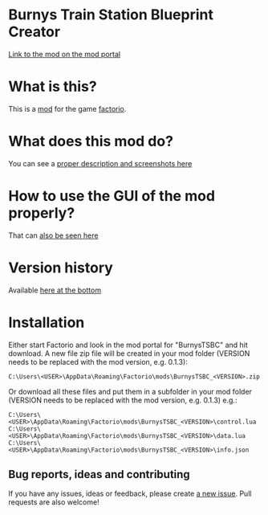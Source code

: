 # Burnys Train Station Blueprint Creator
[Link to the mod on the mod portal](https://mods.factorio.com/mod/BurnysTSBC)

# What is this?
This is a [mod](https://mods.factorio.com/) for the game [factorio](https://factorio.com/).

# What does this mod do?
You can see a [proper description and screenshots here](https://mods.factorio.com/mod/BurnysTSBC)

# How to use the GUI of the mod properly?
That can [also be seen here](https://mods.factorio.com/mod/BurnysTSBC)

# Version history
Available [here at the bottom](https://mods.factorio.com/mod/BurnysTSBC)

# Installation
Either start Factorio and look in the mod portal for "BurnysTSBC" and hit download.
A new file zip file will be created in your mod folder (VERSION needs to be replaced with the mod version, e.g. 0.1.3):
```
C:\Users\<USER>\AppData\Roaming\Factorio\mods\BurnysTSBC_<VERSION>.zip
```

Or download all these files and put them in a subfolder in your mod folder (VERSION needs to be replaced with the mod version, e.g. 0.1.3)
e.g.:
```
C:\Users\<USER>\AppData\Roaming\Factorio\mods\BurnysTSBC_<VERSION>\control.lua
C:\Users\<USER>\AppData\Roaming\Factorio\mods\BurnysTSBC_<VERSION>\data.lua
C:\Users\<USER>\AppData\Roaming\Factorio\mods\BurnysTSBC_<VERSION>\info.json
```

## Bug reports, ideas and contributing
If you have any issues, ideas or feedback, please create [a new issue](https://github.com/BurnySc2/BurnysTSBC/issues/new). Pull requests are also welcome!
